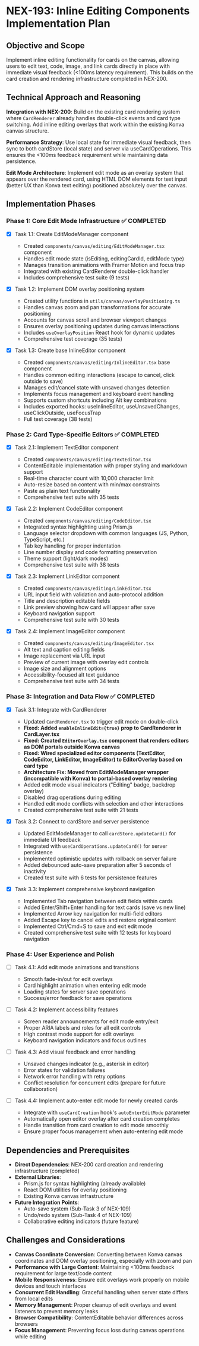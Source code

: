 # NEX-193: Inline Editing Components Implementation Plan

## Objective and Scope

Implement inline editing functionality for cards on the canvas, allowing users to edit text, code, image, and link cards directly in place with immediate visual feedback (<100ms latency requirement). This builds on the card creation and rendering infrastructure completed in NEX-200.

## Technical Approach and Reasoning

**Integration with NEX-200**: Build on the existing card rendering system where `CardRenderer` already handles double-click events and card type switching. Add inline editing overlays that work within the existing Konva canvas structure.

**Performance Strategy**: Use local state for immediate visual feedback, then sync to both cardStore (local state) and server via useCardOperations. This ensures the <100ms feedback requirement while maintaining data persistence.

**Edit Mode Architecture**: Implement edit mode as an overlay system that appears over the rendered card, using HTML DOM elements for text input (better UX than Konva text editing) positioned absolutely over the canvas.

## Implementation Phases

### Phase 1: Core Edit Mode Infrastructure ✅ COMPLETED

- [x] Task 1.1: Create EditModeManager component
  - Created `components/canvas/editing/EditModeManager.tsx` component
  - Handles edit mode state (isEditing, editingCardId, editMode type)
  - Manages transition animations with Framer Motion and focus trap
  - Integrated with existing CardRenderer double-click handler
  - Includes comprehensive test suite (9 tests)

- [x] Task 1.2: Implement DOM overlay positioning system
  - Created utility functions in `utils/canvas/overlayPositioning.ts`
  - Handles canvas zoom and pan transformations for accurate positioning
  - Accounts for canvas scroll and browser viewport changes
  - Ensures overlay positioning updates during canvas interactions
  - Includes `useOverlayPosition` React hook for dynamic updates
  - Comprehensive test coverage (35 tests)

- [x] Task 1.3: Create base InlineEditor component
  - Created `components/canvas/editing/InlineEditor.tsx` base component
  - Handles common editing interactions (escape to cancel, click outside to save)
  - Manages edit/cancel state with unsaved changes detection
  - Implements focus management and keyboard event handling
  - Supports custom shortcuts including Alt key combinations
  - Includes exported hooks: useInlineEditor, useUnsavedChanges, useClickOutside, useFocusTrap
  - Full test coverage (38 tests)

### Phase 2: Card Type-Specific Editors ✅ COMPLETED

- [x] Task 2.1: Implement TextEditor component
  - Created `components/canvas/editing/TextEditor.tsx`
  - ContentEditable implementation with proper styling and markdown support
  - Real-time character count with 10,000 character limit
  - Auto-resize based on content with min/max constraints
  - Paste as plain text functionality
  - Comprehensive test suite with 35 tests

- [x] Task 2.2: Implement CodeEditor component
  - Created `components/canvas/editing/CodeEditor.tsx`
  - Integrated syntax highlighting using Prism.js
  - Language selector dropdown with common languages (JS, Python, TypeScript, etc.)
  - Tab key handling for proper indentation
  - Line number display and code formatting preservation
  - Theme support (light/dark modes)
  - Comprehensive test suite with 38 tests

- [x] Task 2.3: Implement LinkEditor component
  - Created `components/canvas/editing/LinkEditor.tsx`
  - URL input field with validation and auto-protocol addition
  - Title and description editable fields
  - Link preview showing how card will appear after save
  - Keyboard navigation support
  - Comprehensive test suite with 30 tests

- [x] Task 2.4: Implement ImageEditor component
  - Created `components/canvas/editing/ImageEditor.tsx`
  - Alt text and caption editing fields
  - Image replacement via URL input
  - Preview of current image with overlay edit controls
  - Image size and alignment options
  - Accessibility-focused alt text guidance
  - Comprehensive test suite with 34 tests

### Phase 3: Integration and Data Flow ✅ COMPLETED

- [x] Task 3.1: Integrate with CardRenderer
  - Updated `CardRenderer.tsx` to trigger edit mode on double-click
  - **Fixed: Added `enableInlineEdit={true}` prop to CardRenderer in CardLayer.tsx**
  - **Fixed: Created `EditorOverlay.tsx` component that renders editors as DOM portals outside Konva canvas**
  - **Fixed: Wired specialized editor components (TextEditor, CodeEditor, LinkEditor, ImageEditor) to EditorOverlay based on card type**
  - **Architecture Fix: Moved from EditModeManager wrapper (incompatible with Konva) to portal-based overlay rendering**
  - Added edit mode visual indicators ("Editing" badge, backdrop overlay)
  - Disabled drag operations during editing
  - Handled edit mode conflicts with selection and other interactions
  - Created comprehensive test suite with 21 tests

- [x] Task 3.2: Connect to cardStore and server persistence
  - Updated EditModeManager to call `cardStore.updateCard()` for immediate UI feedback
  - Integrated with `useCardOperations.updateCard()` for server persistence
  - Implemented optimistic updates with rollback on server failure
  - Added debounced auto-save preparation after 5 seconds of inactivity
  - Created test suite with 6 tests for persistence features

- [x] Task 3.3: Implement comprehensive keyboard navigation
  - Implemented Tab navigation between edit fields within cards
  - Added Enter/Shift+Enter handling for text cards (save vs new line)
  - Implemented Arrow key navigation for multi-field editors
  - Added Escape key to cancel edits and restore original content
  - Implemented Ctrl/Cmd+S to save and exit edit mode
  - Created comprehensive test suite with 12 tests for keyboard navigation

### Phase 4: User Experience and Polish

- [ ] Task 4.1: Add edit mode animations and transitions
  - Smooth fade-in/out for edit overlays
  - Card highlight animation when entering edit mode
  - Loading states for server save operations
  - Success/error feedback for save operations

- [ ] Task 4.2: Implement accessibility features
  - Screen reader announcements for edit mode entry/exit
  - Proper ARIA labels and roles for all edit controls
  - High contrast mode support for edit overlays
  - Keyboard navigation indicators and focus outlines

- [ ] Task 4.3: Add visual feedback and error handling
  - Unsaved changes indicator (e.g., asterisk in editor)
  - Error states for validation failures
  - Network error handling with retry options
  - Conflict resolution for concurrent edits (prepare for future collaboration)

- [ ] Task 4.4: Implement auto-enter edit mode for newly created cards
  - Integrate with `useCardCreation` hook's `autoEnterEditMode` parameter
  - Automatically open editor overlay after card creation completes
  - Handle transition from card creation to edit mode smoothly
  - Ensure proper focus management when auto-entering edit mode

## Dependencies and Prerequisites

- **Direct Dependencies**: NEX-200 card creation and rendering infrastructure (completed)
- **External Libraries**:
  - Prism.js for syntax highlighting (already available)
  - React DOM utilities for overlay positioning
  - Existing Konva canvas infrastructure
- **Future Integration Points**:
  - Auto-save system (Sub-Task 3 of NEX-109)
  - Undo/redo system (Sub-Task 4 of NEX-109)
  - Collaborative editing indicators (future feature)

## Challenges and Considerations

- **Canvas Coordinate Conversion**: Converting between Konva canvas coordinates and DOM overlay positioning, especially with zoom and pan
- **Performance with Large Content**: Maintaining <100ms feedback requirement for large text/code content
- **Mobile Responsiveness**: Ensure edit overlays work properly on mobile devices and touch interfaces
- **Concurrent Edit Handling**: Graceful handling when server state differs from local edits
- **Memory Management**: Proper cleanup of edit overlays and event listeners to prevent memory leaks
- **Browser Compatibility**: ContentEditable behavior differences across browsers
- **Focus Management**: Preventing focus loss during canvas operations while editing
